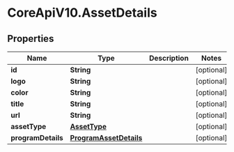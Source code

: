 # CoreApiV10.AssetDetails

## Properties
Name | Type | Description | Notes
------------ | ------------- | ------------- | -------------
**id** | **String** |  | [optional] 
**logo** | **String** |  | [optional] 
**color** | **String** |  | [optional] 
**title** | **String** |  | [optional] 
**url** | **String** |  | [optional] 
**assetType** | [**AssetType**](AssetType.md) |  | [optional] 
**programDetails** | [**ProgramAssetDetails**](ProgramAssetDetails.md) |  | [optional] 


